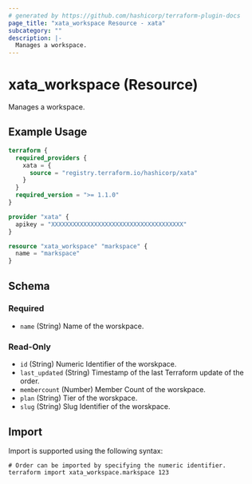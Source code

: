 ```yaml
---
# generated by https://github.com/hashicorp/terraform-plugin-docs
page_title: "xata_workspace Resource - xata"
subcategory: ""
description: |-
  Manages a workspace.
---
```


# xata_workspace (Resource)

Manages a workspace.

## Example Usage

```terraform
terraform {
  required_providers {
    xata = {
      source = "registry.terraform.io/hashicorp/xata"
    }
  }
  required_version = ">= 1.1.0"
}

provider "xata" {
  apikey = "XXXXXXXXXXXXXXXXXXXXXXXXXXXXXXXXXXXXX"
}

resource "xata_workspace" "markspace" {
  name = "markspace"
}
```

<!-- schema generated by tfplugindocs -->
## Schema

### Required

- `name` (String) Name of the worskpace.

### Read-Only

- `id` (String) Numeric Identifier of the worskpace.
- `last_updated` (String) Timestamp of the last Terraform update of the order.
- `membercount` (Number) Member Count of the worskpace.
- `plan` (String) Tier of the worskpace.
- `slug` (String) Slug Identifier of the worskpace.

## Import

Import is supported using the following syntax:

```shell
# Order can be imported by specifying the numeric identifier.
terraform import xata_workspace.markspace 123
```
